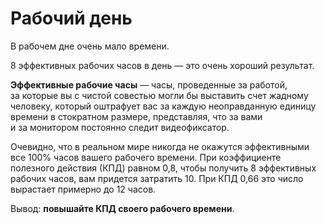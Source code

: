 # Рабочий день

В&nbsp;рабочем дне очень мало времени.

8&nbsp;эффективных рабочих часов в&nbsp;день&nbsp;&mdash; это очень хороший результат.

**Эффективные рабочие часы**&nbsp;&mdash; часы, проведенные за&nbsp;работой,
за&nbsp;которые вы&nbsp;с&nbsp;чистой совестью могли&nbsp;бы выставить счет
жадному человеку, который оштрафует вас за&nbsp;каждую неоправданную единицу времени в&nbsp;стократном размере,
представляя, что за&nbsp;вами и&nbsp;за&nbsp;монитором постоянно следит видеофиксатор.

Очевидно, что в&nbsp;реальном мире никогда не&nbsp;окажутся эффективными все 100% часов вашего рабочего времени.
При коэффициенте полезного действия (КПД) равном 0,8, чтобы получить 8&nbsp;эффективных рабочих часов, вам придется затратить 10.
При КПД 0,66 это число вырастает примерно до&nbsp;12&nbsp;часов.

Вывод: **повышайте КПД своего рабочего времени**.
